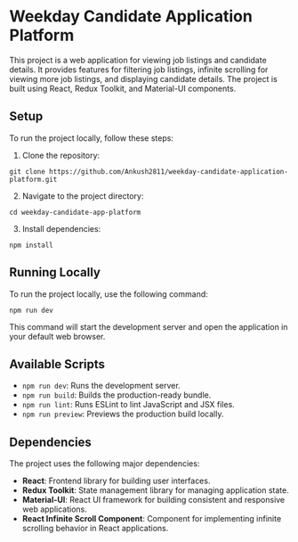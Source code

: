# Weekday Candidate Application Platform

This project is a web application for viewing job listings and candidate details. It provides features for filtering job listings, infinite scrolling for viewing more job listings, and displaying candidate details. The project is built using React, Redux Toolkit, and Material-UI components.

## Setup

To run the project locally, follow these steps:

1. Clone the repository:

`git clone https://github.com/Ankush2811/weekday-candidate-application-platform.git`


2. Navigate to the project directory:

`cd weekday-candidate-app-platform`


3. Install dependencies:

`npm install`


## Running Locally

To run the project locally, use the following command:

`npm run dev`

This command will start the development server and open the application in your default web browser.

## Available Scripts

- `npm run dev`: Runs the development server.
- `npm run build`: Builds the production-ready bundle.
- `npm run lint`: Runs ESLint to lint JavaScript and JSX files.
- `npm run preview`: Previews the production build locally.

## Dependencies

The project uses the following major dependencies:

- **React**: Frontend library for building user interfaces.
- **Redux Toolkit**: State management library for managing application state.
- **Material-UI**: React UI framework for building consistent and responsive web applications.
- **React Infinite Scroll Component**: Component for implementing infinite scrolling behavior in React applications.
